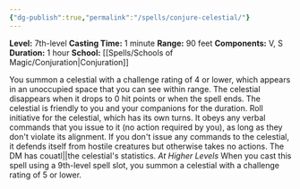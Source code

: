 ```yaml
---
{"dg-publish":true,"permalink":"/spells/conjure-celestial/"}
---
```


**Level:** 7th-level
**Casting Time:** 1 minute
**Range:** 90 feet
**Components:** V, S
**Duration:** 1 hour
**School:** [[Spells/Schools of Magic/Conjuration\|Conjuration]]

You summon a celestial with a challenge rating of 4 or lower, which appears in an unoccupied space that you can see within range. The celestial disappears when it drops to 0 hit points or when the spell ends.
The celestial is friendly to you and your companions for the duration. Roll initiative for the celestial, which has its own turns. It obeys any verbal commands that you issue to it (no action required by you), as long as they don't violate its alignment. If you don't issue any commands to the celestial, it defends itself from hostile creatures but otherwise takes no actions.
The DM has couatl||the celestial's statistics.
_At Higher Levels_
When you cast this spell using a 9th-level spell slot, you summon a celestial with a challenge rating of 5 or lower.